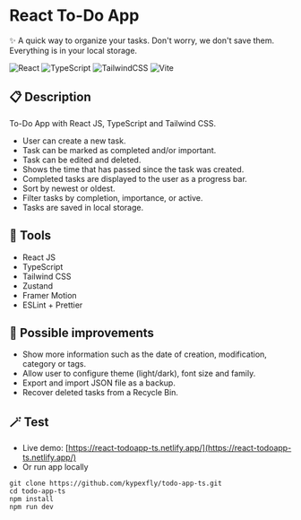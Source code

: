 # React To-Do App
✨ A quick way to organize your tasks. Don't worry, we don't save them. Everything is in your local storage.

![React](https://img.shields.io/badge/react-%2320232a.svg?style=for-the-badge&logo=react&logoColor=%2361DAFB)
![TypeScript](https://img.shields.io/badge/typescript-%23007ACC.svg?style=for-the-badge&logo=typescript&logoColor=white)
![TailwindCSS](https://img.shields.io/badge/tailwindcss-%2338B2AC.svg?style=for-the-badge&logo=tailwind-css&logoColor=white)
![Vite](https://img.shields.io/badge/vite-%23646CFF.svg?style=for-the-badge&logo=vite&logoColor=white)


## 📋 Description 
To-Do App with React JS, TypeScript and Tailwind CSS. 
* User can create a new task.
* Task can be marked as completed and/or important.
* Task can be edited and deleted.
* Shows the time that has passed since the task was created.
* Completed tasks are displayed to the user as a progress bar.
* Sort by newest or oldest.
* Filter tasks by completion, importance, or active.
* Tasks are saved in local storage.

## 🔩 Tools
* React JS 
* TypeScript
* Tailwind CSS
* Zustand
* Framer Motion
* ESLint + Prettier

## 🧪 Possible improvements

* Show more information such as the date of creation, modification, category or tags.
* Allow user to configure theme (light/dark), font size and family.
* Export and import JSON file as a backup.
* Recover deleted tasks from a Recycle Bin.

## 🪄 Test
* Live demo: [https://react-todoapp-ts.netlify.app/](https://react-todoapp-ts.netlify.app/)
* Or run app locally
```
git clone https://github.com/kypexfly/todo-app-ts.git
cd todo-app-ts
npm install
npm run dev
```
